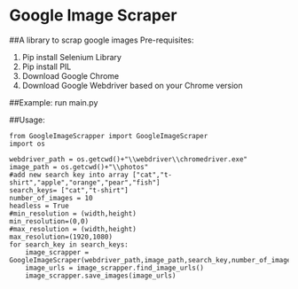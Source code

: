 # Google Image Scraper
##A library to scrap google images
Pre-requisites:
1. Pip install Selenium Library
2. Pip install PIL
3. Download Google Chrome 
4. Download Google Webdriver based on your Chrome version

 
 
##Example:
run main.py

##Usage:
```
from GoogleImageScrapper import GoogleImageScraper
import os

webdriver_path = os.getcwd()+"\\webdriver\\chromedriver.exe"
image_path = os.getcwd()+"\\photos"
#add new search key into array ["cat","t-shirt","apple","orange","pear","fish"]
search_keys= ["cat","t-shirt"]
number_of_images = 10
headless = True
#min_resolution = (width,height)
min_resolution=(0,0)
#max_resolution = (width,height)
max_resolution=(1920,1080)
for search_key in search_keys:
    image_scrapper = GoogleImageScraper(webdriver_path,image_path,search_key,number_of_images,headless,min_resolution,max_resolution)
    image_urls = image_scrapper.find_image_urls()
    image_scrapper.save_images(image_urls)

```

